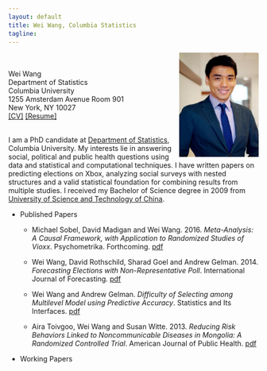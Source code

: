 ```yaml
---
layout: default
title: Wei Wang, Columbia Statistics 
tagline: 
---
```

<img src="figures/ssw.jpg" style="float:right" width="160" height="210" />
</p><br><br>
Wei Wang <br>
Department of Statistics<br>
Columbia University<br>
1255 Amsterdam Avenue Room 901<br>
New York, NY 10027
<br>
<a href="CV_WeiWang.pdf">[CV]</a>
<a href="resume_WeiWang.pdf">[Resume]</a><br><br></p>

<p>I am a PhD candidate at <a href="http://stat.columbia.edu">Department of
Statistics</a>, Columbia University. My interests lie in answering social,
political and public health questions using data and statistical and
computational techniques. I have written papers on predicting elections on Xbox,
analyzing social surveys with nested structures and a valid statistical
foundation for combining results from multiple studies. I received my Bachelor of
Science degree in 2009 from <a href="http://en.ustc.edu.cn/">University of
Science and Technology of China</a>. </p>


* Published Papers
   - Michael Sobel, David Madigan and Wei Wang. 2016. _Meta-Analysis: A Causal Framework,
     with Application to Randomized Studies of
     Vioxx_. Psychometrika. Forthcoming. [pdf](research/Meta-Analysis-A-Causal-Framework.pdf)

   - Wei Wang, David Rothschild, Sharad Goel and Andrew Gelman. 2014. _Forecasting
     Elections  with Non-Representative Poll_. International Journal of
     Forecasting. [pdf](research/forecasting-with-nonrepresentative-polls.pdf)

   - Wei Wang and Andrew Gelman. _Difficulty of Selecting among Multilevel Model
    using Predictive Accuracy_. Statistics and Its
    Interfaces. [pdf](research/difficulty-of-selecting-multilevel-models.pdf)

   - Aira Toivgoo, Wei Wang and Susan Witte. 2013.  _Reducing Risk
    Behaviors Linked to Noncommunicable Diseases in Mongolia: A Randomized Controlled
    Trial_. American Journal of Public Health.
    [pdf](research/reducing-risk-behaviros-linked-to-noncommunicable-diseases.pdf)

* Working Papers
  

<!--  - Wei Wang, Ben Goodrich, Jonathan Kropko and Andrew Gelman. _Iterative Conditional Imputation of Time-Series Cross-Section Data._ In preparation. 
      - Wei Wang, Michael Sobel. _Causal Inference of Meta-Analysis using Bayesian Hierarchical Models._ In preparation.
-->



